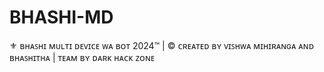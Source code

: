 # BHASHI-MD
⚜️ ʙʜᴀꜱʜɪ ᴍᴜʟᴛɪ ᴅᴇᴠɪᴄᴇ ᴡᴀ ʙᴏᴛ 2024™️ | ©️ ᴄʀᴇᴀᴛᴇᴅ ʙʏ ᴠɪꜱʜᴡᴀ ᴍɪʜɪʀᴀɴɢᴀ ᴀɴᴅ ʙʜᴀꜱʜɪᴛʜᴀ | ᴛᴇᴀᴍ ʙʏ ᴅᴀʀᴋ ʜᴀᴄᴋ ᴢᴏɴᴇ
